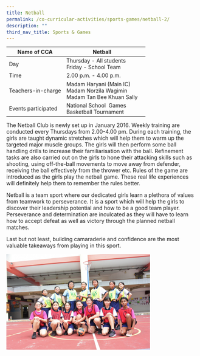 ```yaml
---
title: Netball
permalink: /co-curricular-activities/sports-games/netball-2/
description: ""
third_nav_title: Sports & Games
---
```

|Name of CCA | Netball|  |
| -------- | ---------- | --------------- |
|Day | Thursday - All students<br>Friday - School Team| 
| Time |2.00 p.m. - 4.00 p.m.  
|Teachers-in-charge |Madam Haryani (Main IC)<br>Madam Norzila Wagimin<br> Madam Tan Bee Khuan Sally| 
|Events participated    |National School  Games<br/>Basketball Tournament

<p style="box-sizing: inherit; font-size: 1em;">The Netball Club is newly set up in January 2016. Weekly training are conducted every Thursdays from 2.00-4.00 pm. During each training, the girls are taught dynamic stretches which will help them to warm up the targeted major muscle groups. The girls will then perform some ball handling drills to increase their familiarisation with the ball. Refinement tasks are also carried out on the girls to hone their attacking skills such as shooting, using off-the-ball movements to move away from defender, receiving the ball effectively from the thrower etc. Rules of the game are introduced as the girls play the netball game. These real life experiences will definitely help them to remember the rules better.

Netball is a team sport where our dedicated girls learn a plethora of values from teamwork to perseverance. It is a sport which will help the girls to discover their leadership potential and how to be a good team player. Perseverance and determination are inculcated as they will have to learn how to accept defeat as well as victory through the planned netball matches.

Last but not least, building camaraderie and confidence are the most valuable takeaways from playing in this sport.</p>

<img src="/images/CoCurricularActivities/Netball/Netball%20CCA%202023.jpg" style="width:75%">